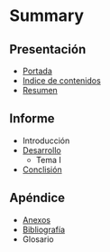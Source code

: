 # Summary

## Presentación

* [Portada](README.md)
* [Indice de contenidos](indice-de-contenidos.md)
* [Resumen](resumen.md)

## Informe

* Introducción
* [Desarrollo](chapter1.md)
  * Tema I
* [Conclisión](conclision.md)

## Apéndice

* [Anexos](anexos.md)
* [Bibliografía](bibliografia.md)
* Glosario

